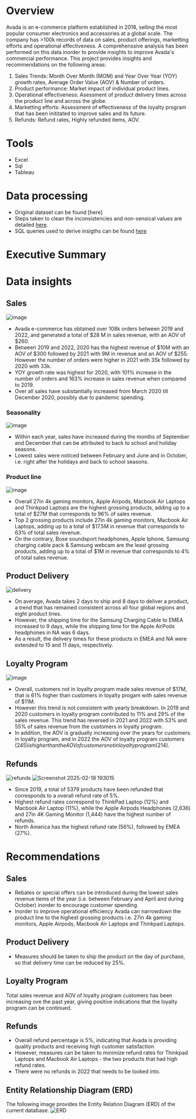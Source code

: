 
# Overview

Avada is an e-commerce platform established in 2018, selling the most popular consumer electronics and accessories at a global scale.
The company has >100k records of data on sales, product offerings, marketting efforts and operational effectiveness. 
A comprehenssive analysis has been performed on this data inorder to provide insights to improve Avada's commercial performance.
This project provides insights and recommendations on the following areas:
1. Sales Trends: Month Over Month (MOM) and Year Over Year (YOY) growth rates, Average Order Value (AOV) & Number of orders.
2. Product performance: Market impact of individual product lines.
3. Operational effectiveness: Asessment of product delivery times across the product line and across the globe.
4. Marketting efforts: Assessment of effectiveness of the loyalty program that has been inititated to improve sales and its future.
5. Refunds: Refund rates, Highly refunded items, AOV.

# Tools
- Excel
- Sql
- Tableau

# Data processing
- Original dataset can be found [here]
- Steps taken to clean the inconsistencies and non-sensical values are detailed [here](https://github.com/shilpakarumanchi/Avada-e-commerce/blob/f541a30ab36c7882ae310ac77c14eef550c869cc/Avada_issue_log.xlsx).
- SQL queries used to derive insigths can be found [here](https://github.com/shilpakarumanchi/Avada-e-commerce/blob/471184cb64ad8eb3ade58a3a6c11e3cae75aae50/sql_code.sql)

# Executive Summary

# Data insights
## Sales 
	
![image](https://github.com/user-attachments/assets/89f311cd-918d-4df8-920d-b537be04c79b)


- Avada e-commerce has obtained over 108k orders between 2019 and 2022, and generated a total of $28 M in sales revenue, with an AOV of $260.
- Between 2019 and 2022, 2020 has the highest revenue of $10M with an AOV of $300 followed by 2021 with 9M in revenue and an AOV of $255. However the number of orders were higher in 2021 with 35k followed by 2020 with 33k.
- YOY growth rate was highest for 2020, with 101% increase in the number of orders and 163% increase in sales revenue when compared to 2019.
- Over all sales have substantially increased from March 2020 till December 2020, possibly due to pandemic spending.

### Seasonality
![image](https://github.com/user-attachments/assets/7cafa699-251f-4785-93ea-dab9789f8705)

- Within each year, sales have increased during the months of September and December that can be attributed to back to school and holiday seasons.
- Lowest sales were noticed between February and June and in October, i.e. right after the holidays and back to school seasons. 
### Product line
![image](https://github.com/user-attachments/assets/64e894d4-80ac-4a4f-8f9d-07eb1a6d7676)

- Overall 27in 4k gaming monitors, Apple Airpods, Macbook Air Laptops and Thinkpad Laptops are the highest grossing products, adding up to a total of $27M that corresponds to 96% of sales revenue. 
- Top 2 grossing products include 27in 4k gaming monitors, Macbook Air Laptops, adding up to a total of $17.5M in revenue that corresponds to 63% of total sales revenue. 
- On the contrary, Bose soundsport headphones, Apple Iphone, Samsung charging cable pack & Samsung webcam are the least grossing products, adding up to a total of $1M in revenue that corresponds to 4% of total sales revenue.
## Product Delivery
![delivery](https://github.com/user-attachments/assets/35689546-d8fb-4e7f-a5f4-d62cd5f46bad)

- On average, Avada takes 2 days to ship and 8 days to deliver a product, a trend that has remained consistent across all four global regions and eight product lines.
- However, the shipping time for the Samsung Charging Cable to EMEA increased to 9 days, while the shipping time for the Apple AirPods headphones in NA was 6 days.
- As a result, the delivery times for these products in EMEA and NA were extended to 15 and 11 days, respectively.
## Loyalty Program
					
![image](https://github.com/user-attachments/assets/7f3d3eab-1507-4b27-92cf-bb0167f6e33f)


- Overall, customers not in loyalty program made sales revenue of $17M, that is 61% higher than customers in loyalty progam with sales revenue of $11M.
- However this trend is not consistent with yearly breakdown. In 2019 and 2020 customers in loyalty program contributed to 11% and 29% of the sales revenue. This trend has reversed in 2021 and 2022 with 53% and 55% of sales revenue from the customers in loyalty program.
- In addition, the AOV is gradually increasing over the years for customers in loyalty program, and in 2022 the AOV of loyalty program customers ($245) is higher than the AOV of customers not in loyalty program ($214).
  
## Refunds
![refunds](https://github.com/user-attachments/assets/f085e4e0-275c-42c0-a66c-da09db42dee1)
![Screenshot 2025-02-18 193015](https://github.com/user-attachments/assets/eed208bd-d03a-492d-a078-5d9c06a3aebb)


- Since 2019, a total of 5379 products have been refunded that corresponds to a overall refund rate of 5%.
- Highest refund rates correspond to ThinkPad Laptop (12%) and Macbook Air Laptop (11%), while the Apple Airpods Headphones (2,636) and 27in 4K Gaming Monitor (1,444) have the highest number of refunds.
- North America has the highest refund rate (56%), followed by EMEA (27%).

# Recommendations
## Sales 
- Rebates or special offers can be introduced during the lowest sales revenue tiems of the year (i.e. between February and April and during October) inorder to encourage customer spending.
- Inorder to improve operational efficiency Avada can narrowdown the product line to the highest grossing products i.e. 27in 4k gaming monitors, Apple Airpods, Macbook Air Laptops and Thinkpad Laptops.
## Product Delivery
- Measures should be taken to ship the product on the day of purchase, so that delivery time can be reduced by 25%. 
## Loyalty Program
Total sales revenue and AOV of loyalty program customers has been increasing ove the past year, giving positive indications that the loyalty program can be continued.
## Refunds
- Overall refund percentage is 5%, indicating that Avada is providing quality products and receiving high customer satisfaction.
- However, measures can be taken to minimize refund rates for Thinkpad Laptops and Macbook Air Laptops - the two products that had high refund rates.
- There were no refunds in 2022 that needs to be looked into.

## Entity Relationship Diagram (ERD)
The following image provides the Entity Relation Diagram (ERD) of the current database.
![ERD](https://github.com/user-attachments/assets/eb9bdbdc-5ea5-451a-8a98-cbcb33d1ef6c)

